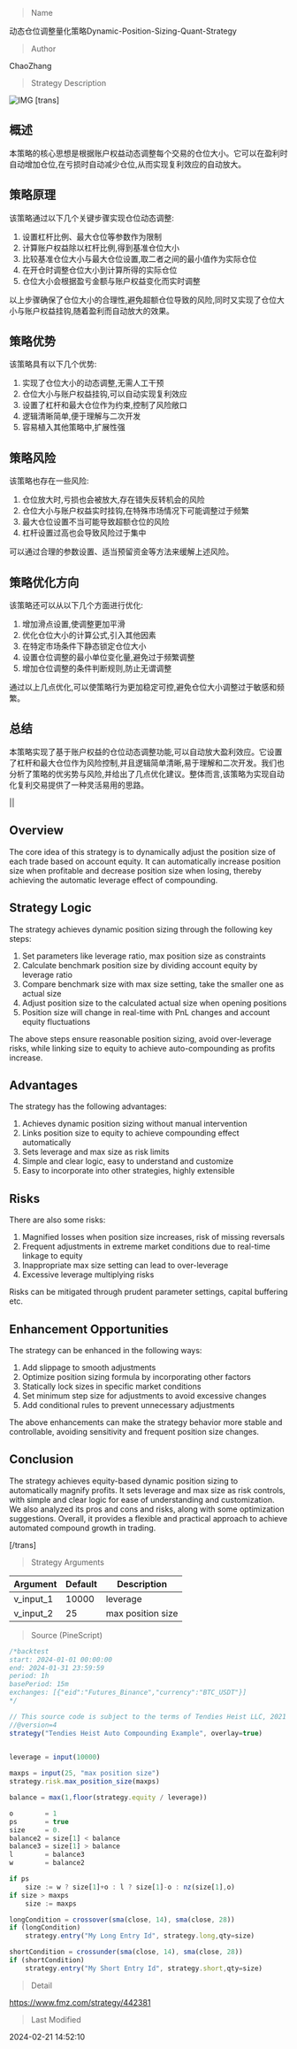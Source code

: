 
> Name

动态仓位调整量化策略Dynamic-Position-Sizing-Quant-Strategy

> Author

ChaoZhang

> Strategy Description

![IMG](https://www.fmz.com/upload/asset/1e3e3abce5fe52cebd8.png)
[trans]
## 概述

本策略的核心思想是根据账户权益动态调整每个交易的仓位大小。它可以在盈利时自动增加仓位,在亏损时自动减少仓位,从而实现复利效应的自动放大。

## 策略原理  

该策略通过以下几个关键步骤实现仓位动态调整:

1. 设置杠杆比例、最大仓位等参数作为限制
2. 计算账户权益除以杠杆比例,得到基准仓位大小
3. 比较基准仓位大小与最大仓位设置,取二者之间的最小值作为实际仓位
4. 在开仓时调整仓位大小到计算所得的实际仓位
5. 仓位大小会根据盈亏金额与账户权益变化而实时调整

以上步骤确保了仓位大小的合理性,避免超额仓位导致的风险,同时又实现了仓位大小与账户权益挂钩,随着盈利而自动放大的效果。

## 策略优势

该策略具有以下几个优势:

1. 实现了仓位大小的动态调整,无需人工干预
2. 仓位大小与账户权益挂钩,可以自动实现复利效应
3. 设置了杠杆和最大仓位作为约束,控制了风险敞口
4. 逻辑清晰简单,便于理解与二次开发
5. 容易植入其他策略中,扩展性强

## 策略风险

该策略也存在一些风险:  

1. 仓位放大时,亏损也会被放大,存在错失反转机会的风险
2. 仓位大小与账户权益实时挂钩,在特殊市场情况下可能调整过于频繁
3. 最大仓位设置不当可能导致超额仓位的风险
4. 杠杆设置过高也会导致风险过于集中

可以通过合理的参数设置、适当预留资金等方法来缓解上述风险。

## 策略优化方向  

该策略还可以从以下几个方面进行优化:

1. 增加滑点设置,使调整更加平滑
2. 优化仓位大小的计算公式,引入其他因素
3. 在特定市场条件下静态锁定仓位大小
4. 设置仓位调整的最小单位变化量,避免过于频繁调整  
5. 增加仓位调整的条件判断规则,防止无谓调整

通过以上几点优化,可以使策略行为更加稳定可控,避免仓位大小调整过于敏感和频繁。

## 总结  

本策略实现了基于账户权益的仓位动态调整功能,可以自动放大盈利效应。它设置了杠杆和最大仓位作为风险控制,并且逻辑简单清晰,易于理解和二次开发。我们也分析了策略的优劣势与风险,并给出了几点优化建议。整体而言,该策略为实现自动化复利交易提供了一种灵活易用的思路。

||

## Overview

The core idea of this strategy is to dynamically adjust the position size of each trade based on account equity. It can automatically increase position size when profitable and decrease position size when losing, thereby achieving the automatic leverage effect of compounding.   

## Strategy Logic

The strategy achieves dynamic position sizing through the following key steps:

1. Set parameters like leverage ratio, max position size as constraints  
2. Calculate benchmark position size by dividing account equity by leverage ratio
3. Compare benchmark size with max size setting, take the smaller one as actual size  
4. Adjust position size to the calculated actual size when opening positions
5. Position size will change in real-time with PnL changes and account equity fluctuations

The above steps ensure reasonable position sizing, avoid over-leverage risks, while linking size to equity to achieve auto-compounding as profits increase.

## Advantages

The strategy has the following advantages:

1. Achieves dynamic position sizing without manual intervention  
2. Links position size to equity to achieve compounding effect automatically 
3. Sets leverage and max size as risk limits  
4. Simple and clear logic, easy to understand and customize
5. Easy to incorporate into other strategies, highly extensible    

## Risks

There are also some risks:

1. Magnified losses when position size increases, risk of missing reversals
2. Frequent adjustments in extreme market conditions due to real-time linkage to equity
3. Inappropriate max size setting can lead to over-leverage
4. Excessive leverage multiplying risks

Risks can be mitigated through prudent parameter settings, capital buffering etc.

## Enhancement Opportunities 

The strategy can be enhanced in the following ways:  

1. Add slippage to smooth adjustments
2. Optimize position sizing formula by incorporating other factors 
3. Statically lock sizes in specific market conditions
4. Set minimum step size for adjustments to avoid excessive changes
5. Add conditional rules to prevent unnecessary adjustments

The above enhancements can make the strategy behavior more stable and controllable, avoiding sensitivity and frequent position size changes.

## Conclusion   

The strategy achieves equity-based dynamic position sizing to automatically magnify profits. It sets leverage and max size as risk controls, with simple and clear logic for ease of understanding and customization. We also analyzed its pros and cons and risks, along with some optimization suggestions. Overall, it provides a flexible and practical approach to achieve automated compound growth in trading.  


[/trans]

> Strategy Arguments



|Argument|Default|Description|
|----|----|----|
|v_input_1|10000|leverage|
|v_input_2|25|max position size|


> Source (PineScript)

``` javascript
/*backtest
start: 2024-01-01 00:00:00
end: 2024-01-31 23:59:59
period: 1h
basePeriod: 15m
exchanges: [{"eid":"Futures_Binance","currency":"BTC_USDT"}]
*/

// This source code is subject to the terms of Tendies Heist LLC, 2021
//@version=4
strategy("Tendies Heist Auto Compounding Example", overlay=true)

    
leverage = input(10000)

maxps = input(25, "max position size")
strategy.risk.max_position_size(maxps)

balance = max(1,floor(strategy.equity / leverage))

o        = 1
ps       = true
size     = 0.
balance2 = size[1] < balance
balance3 = size[1] > balance
l        = balance3
w        = balance2

if ps
    size := w ? size[1]+o : l ? size[1]-o : nz(size[1],o)
if size > maxps
    size := maxps

longCondition = crossover(sma(close, 14), sma(close, 28))
if (longCondition)
    strategy.entry("My Long Entry Id", strategy.long,qty=size)

shortCondition = crossunder(sma(close, 14), sma(close, 28))
if (shortCondition)
    strategy.entry("My Short Entry Id", strategy.short,qty=size)
```

> Detail

https://www.fmz.com/strategy/442381

> Last Modified

2024-02-21 14:52:10
